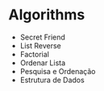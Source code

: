 # Algorithms

- Secret Friend
- List Reverse
- Factorial
- Ordenar Lista
- Pesquisa e Ordenação
- Estrutura de Dados
